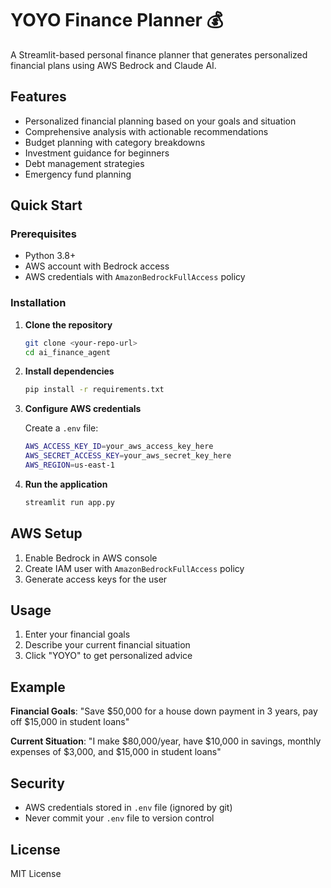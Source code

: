 # YOYO Finance Planner 💰

A Streamlit-based personal finance planner that generates personalized financial plans using AWS Bedrock and Claude AI.

## Features

- Personalized financial planning based on your goals and situation
- Comprehensive analysis with actionable recommendations
- Budget planning with category breakdowns
- Investment guidance for beginners
- Debt management strategies
- Emergency fund planning

## Quick Start

### Prerequisites
- Python 3.8+
- AWS account with Bedrock access
- AWS credentials with `AmazonBedrockFullAccess` policy

### Installation

1. **Clone the repository**
   ```bash
   git clone <your-repo-url>
   cd ai_finance_agent
   ```

2. **Install dependencies**
   ```bash
   pip install -r requirements.txt
   ```

3. **Configure AWS credentials**
   
   Create a `.env` file:
   ```bash
   AWS_ACCESS_KEY_ID=your_aws_access_key_here
   AWS_SECRET_ACCESS_KEY=your_aws_secret_key_here
   AWS_REGION=us-east-1
   ```

4. **Run the application**
   ```bash
   streamlit run app.py
   ```

## AWS Setup

1. Enable Bedrock in AWS console
2. Create IAM user with `AmazonBedrockFullAccess` policy
3. Generate access keys for the user

## Usage

1. Enter your financial goals
2. Describe your current financial situation
3. Click "YOYO" to get personalized advice

## Example

**Financial Goals**: "Save $50,000 for a house down payment in 3 years, pay off $15,000 in student loans"

**Current Situation**: "I make $80,000/year, have $10,000 in savings, monthly expenses of $3,000, and $15,000 in student loans"

## Security

- AWS credentials stored in `.env` file (ignored by git)
- Never commit your `.env` file to version control

## License

MIT License
